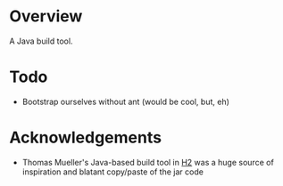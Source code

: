 
Overview
========

A Java build tool.

Todo
====

* Bootstrap ourselves without ant (would be cool, but, eh)

Acknowledgements
================

* Thomas Mueller's Java-based build tool in [H2][1] was a huge source of
inspiration and blatant copy/paste of the jar code

[1]: http://h2database.com

